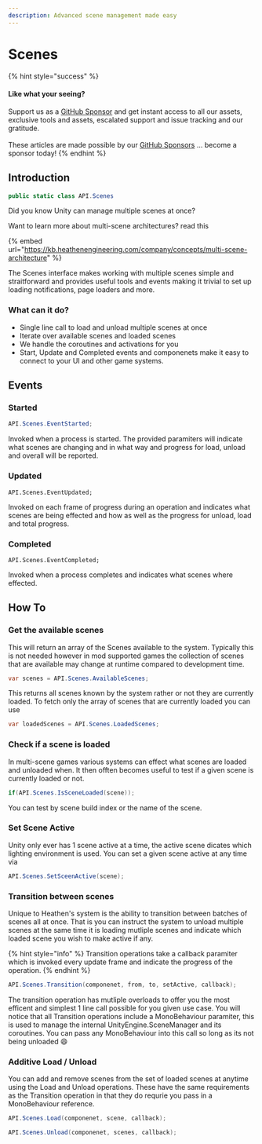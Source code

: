 ```yaml
---
description: Advanced scene management made easy
---
```


# Scenes

{% hint style="success" %}
#### Like what your seeing?

Support us as a [GitHub Sponsor](../../../where-to-buy/become-a-sponsor.md) and get instant access to all our assets, exclusive tools and assets, escalated support and issue tracking and our gratitude.\
\
These articles are made possible by our [GitHub Sponsors](../../../where-to-buy/become-a-sponsor.md) ... become a sponsor today!
{% endhint %}

## Introduction

```csharp
public static class API.Scenes
```

Did you know Unity can manage multiple scenes at once?

Want to learn more about multi-scene architectures? read this

{% embed url="https://kb.heathenengineering.com/company/concepts/multi-scene-architecture" %}

The Scenes interface makes working with multiple scenes simple and straitforward and provides useful tools and events making it trivial to set up loading notifications, page loaders and more.

### What can it do?

* Single line call to load and unload multiple scenes at once
* Iterate over available scenes and loaded scenes
* We handle the coroutines and activations for you
* Start, Update and Completed events and componenets make it easy to connect to your UI and other game systems.

## Events

### Started

```csharp
API.Scenes.EventStarted;
```

Invoked when a process is started. The provided paramiters will indicate what scenes are changing and in what way and progress for load, unload and overall will be reported.

### Updated

```
API.Scenes.EventUpdated;
```

Invoked on each frame of progress during an operation and indicates what scenes are being effected and how as well as the progress for unload, load and total progress.

### Completed

```
API.Scenes.EventCompleted;
```

Invoked when a process completes and indicates what scenes where effected.

## How To

### Get the available scenes&#x20;

This will return an array of the Scenes available to the system. Typically this is not needed however in mod supported games the collection of scenes that are available may change at runtime compared to development time.

```csharp
var scenes = API.Scenes.AvailableScenes;
```

This returns all scenes known by the system rather or not they are currently loaded. To fetch only the array of scenes that are currently loaded you can use

```csharp
var loadedScenes = API.Scenes.LoadedScenes;
```

### Check if a scene is loaded

In multi-scene games various systems can effect what scenes are loaded and unloaded when. It then offten becomes useful to test if a given scene is currently loaded or not.

```csharp
if(API.Scenes.IsSceneLoaded(scene));
```

You can test by scene build index or the name of the scene.

### Set Scene Active

Unity only ever has 1 scene active at a time, the active scene dicates which lighting environment is used. You can set a given scene active at any time via

```csharp
API.Scenes.SetSceenActive(scene);
```

### Transition between scenes

Unique to Heathen's system is the ability to transition between batches of scenes all at once. That is you can instruct the system to unload multiple scenes at the same time it is loading mutliple scenes and indicate which loaded scene you wish to make active if any.&#x20;

{% hint style="info" %}
Transition operations take a callback paramiter which is invoked every update frame and indicate the progress of the operation.
{% endhint %}

```csharp
API.Scenes.Transition(componenet, from, to, setActive, callback);
```

The transition operation has mutliple overloads to offer you the most efficent and simplest 1 line call possible for you given use case. You will notice that all Transition operations include a MonoBehaviour paramiter, this is used to manage the internal UnityEngine.SceneManager and its coroutines. You can pass any MonoBehaviour into this call so long as its not being unloaded :smile:

### Additive Load / Unload

You can add and remove scenes from the set of loaded scenes at anytime using the Load and Unload operations. These have the same requirements as the Transition operation in that they do requrie you pass in a MonoBehaviour reference.

```csharp
API.Scenes.Load(componenet, scene, callback);
```

```csharp
API.Scenes.Unload(componenet, scenes, callback);
```
